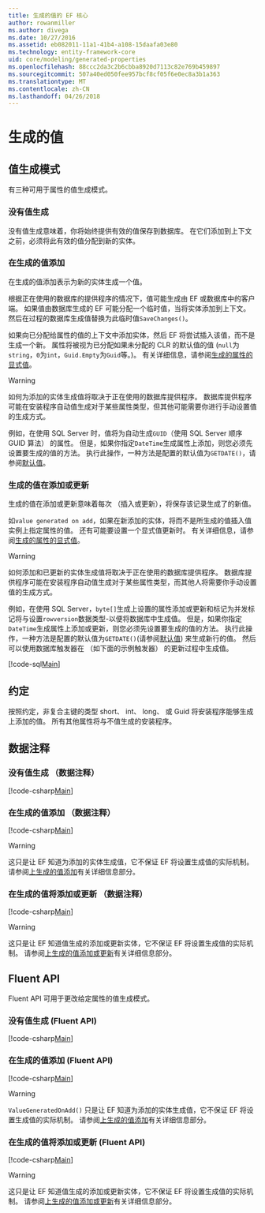 ```yaml
---
title: 生成的值的 EF 核心
author: rowanmiller
ms.author: divega
ms.date: 10/27/2016
ms.assetid: eb082011-11a1-41b4-a108-15daafa03e80
ms.technology: entity-framework-core
uid: core/modeling/generated-properties
ms.openlocfilehash: 88ccc2da3c2b6cbba8920d7113c82e769b459897
ms.sourcegitcommit: 507a40ed050fee957bcf8cf05f6e0ec8a3b1a363
ms.translationtype: MT
ms.contentlocale: zh-CN
ms.lasthandoff: 04/26/2018
---
```

# <a name="generated-values"></a>生成的值

## <a name="value-generation-patterns"></a>值生成模式

有三种可用于属性的值生成模式。

### <a name="no-value-generation"></a>没有值生成

没有值生成意味着，你将始终提供有效的值保存到数据库。 在它们添加到上下文之前，必须将此有效的值分配到新的实体。

### <a name="value-generated-on-add"></a>在生成的值添加

在生成的值添加表示为新的实体生成一个值。

根据正在使用的数据库的提供程序的情况下，值可能生成由 EF 或数据库中的客户端。 如果值由数据库生成的 EF 可能分配一个临时值，当将实体添加到上下文。 然后在过程的数据库生成值替换为此临时值`SaveChanges()`。

如果向已分配给属性的值的上下文中添加实体，然后 EF 将尝试插入该值，而不是生成一个新。 属性将被视为已分配如果未分配的 CLR 的默认值的值 (`null`为`string`，`0`为`int`，`Guid.Empty`为`Guid`等。)。 有关详细信息，请参阅[生成的属性的显式值](../saving/explicit-values-generated-properties.md)。

> [!WARNING]  
> 如何为添加的实体生成值将取决于正在使用的数据库提供程序。 数据库提供程序可能在安装程序自动值生成对于某些属性类型，但其他可能需要你进行手动设置值的生成方式。
>
> 例如，在使用 SQL Server 时，值将为自动生成`GUID`（使用 SQL Server 顺序 GUID 算法） 的属性。 但是，如果你指定`DateTime`生成属性上添加，则您必须先设置要生成的值的方法。 执行此操作，一种方法是配置的默认值为`GETDATE()`，请参阅[默认值](relational/default-values.md)。

### <a name="value-generated-on-add-or-update"></a>生成的值在添加或更新

生成的值在添加或更新意味着每次 （插入或更新），将保存该记录生成了的新值。

如`value generated on add`，如果在新添加的实体，将而不是所生成的值插入值实例上指定属性的值。 还有可能要设置一个显式值更新时。 有关详细信息，请参阅[生成的属性的显式值](../saving/explicit-values-generated-properties.md)。

> [!WARNING]
> 如何添加和已更新的实体生成值将取决于正在使用的数据库提供程序。 数据库提供程序可能在安装程序自动值生成对于某些属性类型，而其他人将需要你手动设置值的生成方式。
> 
> 例如，在使用 SQL Server，`byte[]`生成上设置的属性添加或更新和标记为并发标记将与设置`rowversion`数据类型-以便将数据库中生成值。 但是，如果你指定`DateTime`生成属性上添加或更新，则您必须先设置要生成的值的方法。 执行此操作，一种方法是配置的默认值为`GETDATE()`(请参阅[默认值](relational/default-values.md)) 来生成新行的值。 然后可以使用数据库触发器在 （如下面的示例触发器） 的更新过程中生成值。
> 
> [!code-sql[Main](../../../samples/core/Modeling/FluentAPI/Samples/ValueGeneratedOnAddOrUpdate.sql)]

## <a name="conventions"></a>约定

按照约定，非复合主键的类型 short、 int、 long、 或 Guid 将安装程序能够生成上添加的值。 所有其他属性将与不值生成的安装程序。

## <a name="data-annotations"></a>数据注释

### <a name="no-value-generation-data-annotations"></a>没有值生成 （数据注释）

[!code-csharp[Main](../../../samples/core/Modeling/DataAnnotations/Samples/ValueGeneratedNever.cs#Sample)]

### <a name="value-generated-on-add-data-annotations"></a>在生成的值添加 （数据注释）

[!code-csharp[Main](../../../samples/core/Modeling/DataAnnotations/Samples/ValueGeneratedOnAdd.cs#Sample)]

> [!WARNING]  
> 这只是让 EF 知道为添加的实体生成值，它不保证 EF 将设置生成值的实际机制。 请参阅[上生成的值添加](#value-generated-on-add)有关详细信息部分。

### <a name="value-generated-on-add-or-update-data-annotations"></a>在生成的值将添加或更新 （数据注释）

[!code-csharp[Main](../../../samples/core/Modeling/DataAnnotations/Samples/ValueGeneratedOnAddOrUpdate.cs#Sample)]

> [!WARNING]  
> 这只是让 EF 知道值生成的添加或更新实体，它不保证 EF 将设置生成值的实际机制。 请参阅[上生成的值添加或更新](#value-generated-on-add-or-update)有关详细信息部分。

## <a name="fluent-api"></a>Fluent API

Fluent API 可用于更改给定属性的值生成模式。

### <a name="no-value-generation-fluent-api"></a>没有值生成 (Fluent API)

[!code-csharp[Main](../../../samples/core/Modeling/FluentAPI/Samples/ValueGeneratedNever.cs#Sample)]

### <a name="value-generated-on-add-fluent-api"></a>在生成的值添加 (Fluent API)

[!code-csharp[Main](../../../samples/core/Modeling/FluentAPI/Samples/ValueGeneratedOnAdd.cs#Sample)]

> [!WARNING]  
> `ValueGeneratedOnAdd()` 只是让 EF 知道为添加的实体生成值，它不保证 EF 将设置生成值的实际机制。  请参阅[上生成的值添加](#value-generated-on-add)有关详细信息部分。

### <a name="value-generated-on-add-or-update-fluent-api"></a>在生成的值将添加或更新 (Fluent API)

[!code-csharp[Main](../../../samples/core/Modeling/FluentAPI/Samples/ValueGeneratedOnAddOrUpdate.cs#Sample)]

> [!WARNING]  
> 这只是让 EF 知道值生成的添加或更新实体，它不保证 EF 将设置生成值的实际机制。 请参阅[上生成的值添加或更新](#value-generated-on-add-or-update)有关详细信息部分。
